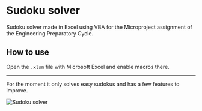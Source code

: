# Sudoku solver

Sudoku solver made in Excel using VBA for the Microproject assignment of the Engineering Preparatory Cycle.

## How to use

Open the `.xlsm` file with Microsoft Excel and enable macros there.

---

For the moment it only solves easy sudokus and has a few features to improve.



![Sudoku solver](http://i.imgur.com/STTqV2X.png)
